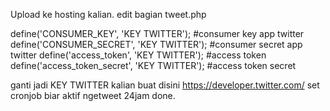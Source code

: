 Upload ke hosting kalian.
edit bagian tweet.php

define('CONSUMER_KEY', 'KEY TWITTER'); #consumer key app twitter
define('CONSUMER_SECRET', 'KEY TWITTER'); #consumer secret app twitter
define('access_token', 'KEY TWITTER'); #access token
define('access_token_secret', 'KEY TWITTER'); #access token secret

ganti jadi KEY TWITTER kalian buat disini https://developer.twitter.com/ 
set cronjob biar aktif ngetweet 24jam done.
